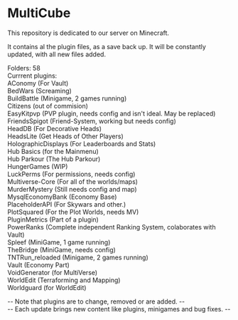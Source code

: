 # MultiCube
This repository is dedicated to our server on Minecraft.

It contains al the plugin files, as a save back up. It will be constantly updated, with all new files added. 

Folders: 58<br/>
Currrent plugins:<br/>
AConomy (For Vault)<br/>
BedWars (Screaming)<br/>
BuildBattle (Minigame, 2 games running)<br/>
Citizens (out of commision)<br/>
EasyKitpvp (PVP plugin, needs config and isn't ideal. May be replaced)<br/>
FriendsSpigot (Friend-System, working but needs config)<br/>
HeadDB (For Decorative Heads)<br/>
HeadsLite (Get Heads of Other Players)<br/>
HolographicDisplays (For Leaderboards and Stats)<br/>
Hub Basics (for the Mainmenu)<br/>
Hub Parkour (The Hub Parkour)<br/>
HungerGames (WIP)<br/>
LuckPerms (For permissions, needs config)<br/>
Multiverse-Core (For all of the worlds/maps)<br/>
MurderMystery (Still needs config and map)<br/>
MysqlEconomyBank (Economy Base)<br/>
PlaceholderAPI (For Skywars and other.)<br/>
PlotSquared (For the Plot Worlds, needs MV)<br/>
PluginMetrics (Part of a plugin)<br/>
PowerRanks (Complete independent Ranking System, colaborates with Vault)<br/>
Spleef (MiniGame, 1 game running)<br/>
TheBridge (MiniGame, needs config)<br/>
TNTRun_reloaded (Minigame, 2 games running)<br/>
Vault (Economy Part)<br/>
VoidGenerator (for MultiVerse)<br/>
WorldEdit (Terraforming and Mapping)<br/>
Worldguard (for WorldEdit)<br/>

-- Note that plugins are to change, removed or are added. --<br/>
-- Each update brings new content like plugins, minigames and bug fixes. --

